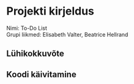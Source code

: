 # Projekti kirjeldus
Nimi: To-Do List  
Grupi liikmed: Elisabeth Valter, Beatrice Hellrand  

## Lühikokkuvõte


## Koodi käivitamine
